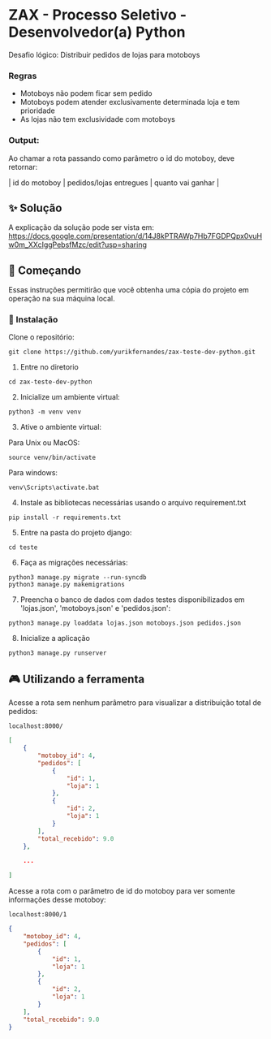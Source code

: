 # ZAX - Processo Seletivo - Desenvolvedor(a) Python

Desafio lógico: Distribuir pedidos de lojas para motoboys

### Regras
- Motoboys não podem ficar sem pedido
- Motoboys podem atender exclusivamente determinada loja e tem prioridade
- As lojas não tem exclusividade com motoboys

### Output:
Ao chamar a rota passando como parâmetro o id do motoboy, deve retornar:

| id do motoboy | pedidos/lojas entregues | quanto vai ganhar |

## ✨ Solução

A explicação da solução pode ser vista em:
https://docs.google.com/presentation/d/14J8kPTRAWp7Hb7FGDPQpx0vuHw0m_XXcIggPebsfMzc/edit?usp=sharing

## 🚀 Começando

Essas instruções permitirão que você obtenha uma cópia do projeto em operação na sua máquina local.

### 🔧 Instalação


Clone o repositório:

```
git clone https://github.com/yurikfernandes/zax-teste-dev-python.git
```

1. Entre no diretorio

```
cd zax-teste-dev-python
```

2. Inicialize um ambiente virtual:

```
python3 -m venv venv
```

3. Ative o ambiente virtual:

Para Unix ou MacOS:
```
source venv/bin/activate
```
Para windows:
```
venv\Scripts\activate.bat
```


4. Instale as bibliotecas necessárias usando o arquivo requirement.txt

```
pip install -r requirements.txt
```

5. Entre na pasta do projeto django:

```
cd teste
```

6. Faça as migrações necessárias:
```
python3 manage.py migrate --run-syncdb
python3 manage.py makemigrations
```

7. Preencha o banco de dados com dados testes disponibilizados em 'lojas.json', 'motoboys.json' e 'pedidos.json':

```
python3 manage.py loaddata lojas.json motoboys.json pedidos.json
```

8. Inicialize a aplicação
```
python3 manage.py runserver
```

## 🎮 Utilizando a ferramenta

Acesse a rota sem nenhum parâmetro para visualizar a distribuição total de pedidos:

```
localhost:8000/
```

```json
[   
    {
        "motoboy_id": 4,
        "pedidos": [
            {
                "id": 1,
                "loja": 1
            },
            {
                "id": 2,
                "loja": 1
            }
        ],
        "total_recebido": 9.0
    },

    ...

]

```


Acesse a rota com o parâmetro de id do motoboy para ver somente informações desse motoboy:

```
localhost:8000/1
```

```json
{
    "motoboy_id": 4,
    "pedidos": [
        {
            "id": 1,
            "loja": 1
        },
        {
            "id": 2,
            "loja": 1
        }
    ],
    "total_recebido": 9.0
}
```
